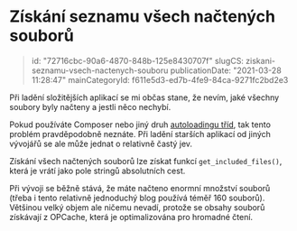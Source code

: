 Získání seznamu všech načtených souborů
================================

> id: "72716cbc-90a6-4870-848b-125e8430707f"
> slugCS: ziskani-seznamu-vsech-nactenych-souboru
> publicationDate: "2021-03-28 11:28:47"
> mainCategoryId: f611e5d3-ed7b-4fe9-84ca-9271fc2bd2e3

Při ladění složitějších aplikací se mi občas stane, že nevím, jaké všechny soubory byly načteny a jestli něco nechybí.

Pokud používáte Composer nebo jiný druh <a href="/autoloading-trid">autoloadingu tříd</a>, tak tento problém pravděpodobně neznáte. Při ladění starších aplikací od jiných vývojářů se ale může jednat o relativně častý jev.

Získání všech načtených souborů lze získat funkcí `get_included_files()`, která je vrátí jako pole stringů absolutních cest.

Při vývoji se běžně stává, že máte načteno enormní množství souborů (třeba i tento relativně jednoduchý blog používá téměř 160 souborů). Většinou velký objem ale ničemu nevadí, protože se obsahy souborů získávají z OPCache, která je optimalizována pro hromadné čtení.
